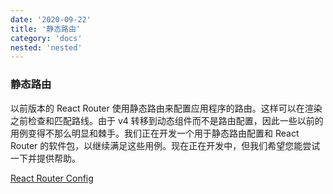 ```yaml
---
date: '2020-09-22'
title: '静态路由'
category: 'docs'
nested: 'nested'
---
```


### 静态路由

以前版本的 React Router 使用静态路由来配置应用程序的路由。这样可以在渲染之前检查和匹配路线。由于 v4 转移到动态组件而不是路由配置，因此一些以前的用例变得不那么明显和棘手。我们正在开发一个用于静态路由配置和 React Router 的软件包，以继续满足这些用例。现在正在开发中，但我们希望您能尝试一下并提供帮助。

[React Router Config](https://github.com/reacttraining/react-router/tree/master/packages/react-router-config)
